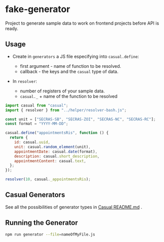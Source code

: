 # fake-generator

Project to generate sample data to work on frontend projects before API is ready.

## Usage

- Create in `generators` a JS file especifying into `casual.define`:

  - first argument - name of function to be resolved.
  - callback - the keys and the `casual` type of data.

- In `resolver`:
  - number of registers of your sample data.
  - `casual._` + name of the function to be resolved

```javascript
import casual from "casual";
import { resolver } from "../helper/resolver-bash.js";

const unit = ["SECRAS-SB", "SECRAS-ZOI", "SECRAS-NC", "SECRAS-RC"];
const format = "YYYY-MM-DD";

casual.define("appointmentsRis", function () {
  return {
    id: casual.uuid,
    unit: casual.random_element(unit),
    appointmentDate: casual.date(format),
    description: casual.short_description,
    appointmentContent: casual.text,
  };
});

resolver(10, casual._appointmentsRis);
```

## Casual Generators

See all the possibilities of generator types in [Casual README.md](https://github.com/boo1ean/casual) .

## Running the Generator

```bash
npm run generator --file=nameOfMyFile.js
```
